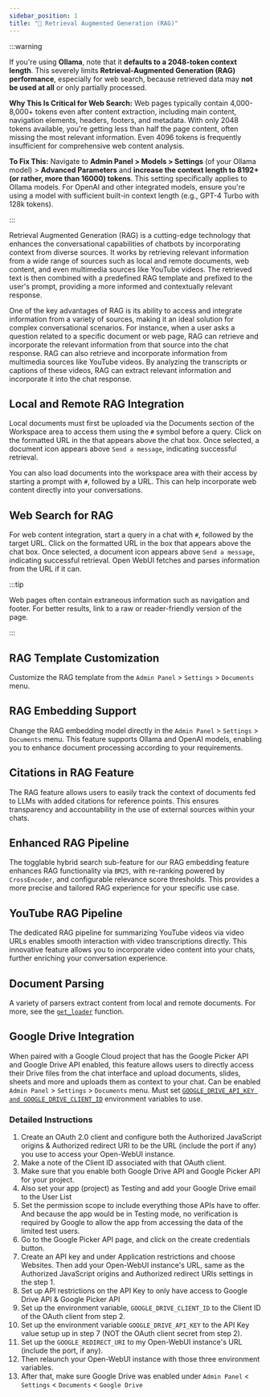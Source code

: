 ```yaml
---
sidebar_position: 1
title: "🔎 Retrieval Augmented Generation (RAG)"
---
```


:::warning

If you're using **Ollama**, note that it **defaults to a 2048-token context length**. This severely limits **Retrieval-Augmented Generation (RAG) performance**, especially for web search, because retrieved data may **not be used at all** or only partially processed.

**Why This Is Critical for Web Search:**
Web pages typically contain 4,000-8,000+ tokens even after content extraction, including main content, navigation elements, headers, footers, and metadata. With only 2048 tokens available, you're getting less than half the page content, often missing the most relevant information. Even 4096 tokens is frequently insufficient for comprehensive web content analysis.

**To Fix This:** Navigate to **Admin Panel > Models > Settings** (of your Ollama model) > **Advanced Parameters** and **increase the context length to 8192+ (or rather, more than 16000) tokens**. This setting specifically applies to Ollama models. For OpenAI and other integrated models, ensure you're using a model with sufficient built-in context length (e.g., GPT-4 Turbo with 128k tokens).

:::

Retrieval Augmented Generation (RAG) is a cutting-edge technology that enhances the conversational capabilities of chatbots by incorporating context from diverse sources. It works by retrieving relevant information from a wide range of sources such as local and remote documents, web content, and even multimedia sources like YouTube videos. The retrieved text is then combined with a predefined RAG template and prefixed to the user's prompt, providing a more informed and contextually relevant response.

One of the key advantages of RAG is its ability to access and integrate information from a variety of sources, making it an ideal solution for complex conversational scenarios. For instance, when a user asks a question related to a specific document or web page, RAG can retrieve and incorporate the relevant information from that source into the chat response. RAG can also retrieve and incorporate information from multimedia sources like YouTube videos. By analyzing the transcripts or captions of these videos, RAG can extract relevant information and incorporate it into the chat response.

## Local and Remote RAG Integration

Local documents must first be uploaded via the Documents section of the Workspace area to access them using the `#` symbol before a query. Click on the formatted URL in the that appears above the chat box. Once selected, a document icon appears above `Send a message`, indicating successful retrieval.

You can also load documents into the workspace area with their access by starting a prompt with `#`, followed by a URL. This can help incorporate web content directly into your conversations.

## Web Search for RAG

For web content integration, start a query in a chat with `#`, followed by the target URL. Click on the formatted URL in the box that appears above the chat box. Once selected, a document icon appears above `Send a message`, indicating successful retrieval. Open WebUI fetches and parses information from the URL if it can.

:::tip

Web pages often contain extraneous information such as navigation and footer. For better results, link to a raw or reader-friendly version of the page.

:::

## RAG Template Customization

Customize the RAG template from the `Admin Panel` > `Settings` > `Documents` menu.

## RAG Embedding Support

Change the RAG embedding model directly in the `Admin Panel` > `Settings` > `Documents` menu. This feature supports Ollama and OpenAI models, enabling you to enhance document processing according to your requirements.

## Citations in RAG Feature

The RAG feature allows users to easily track the context of documents fed to LLMs with added citations for reference points. This ensures transparency and accountability in the use of external sources within your chats.

## Enhanced RAG Pipeline

The togglable hybrid search sub-feature for our RAG embedding feature enhances RAG functionality via `BM25`, with re-ranking powered by `CrossEncoder`, and configurable relevance score thresholds. This provides a more precise and tailored RAG experience for your specific use case.

## YouTube RAG Pipeline

The dedicated RAG pipeline for summarizing YouTube videos via video URLs enables smooth interaction with video transcriptions directly. This innovative feature allows you to incorporate video content into your chats, further enriching your conversation experience.

## Document Parsing

A variety of parsers extract content from local and remote documents. For more, see the [`get_loader`](https://github.com/open-webui/open-webui/blob/2fa94956f4e500bf5c42263124c758d8613ee05e/backend/apps/rag/main.py#L328) function.

## Google Drive Integration

When paired with a Google Cloud project that has the Google Picker API and Google Drive API enabled, this feature allows users to directly access their Drive files from the chat interface and upload documents, slides, sheets and more and uploads them as context to your chat. Can be enabled `Admin Panel` > `Settings` > `Documents` menu. Must set [`GOOGLE_DRIVE_API_KEY and GOOGLE_DRIVE_CLIENT_ID`](https://github.com/open-webui/docs/blob/main/docs/getting-started/env-configuration.md) environment variables to use.

### Detailed Instructions

1. Create an OAuth 2.0 client and configure both the Authorized JavaScript origins & Authorized redirect URI to be the URL (include the port if any) you use to access your Open-WebUI instance.
2. Make a note of the Client ID associated with that OAuth client.
3. Make sure that you enable both Google Drive API and Google Picker API for your project.
4. Also set your app (project) as Testing and add your Google Drive email to the User List
5. Set the permission scope to include everything those APIs have to offer. And because the app would be in Testing mode, no verification is required by Google to allow the app from accessing the data of the limited test users.
6. Go to the Google Picker API page, and click on the create credentials button.
7. Create an API key and under Application restrictions and choose Websites. Then add your Open-WebUI instance's URL, same as the Authorized JavaScript origins and Authorized redirect URIs settings in the step 1.
8. Set up API restrictions on the API Key to only have access to Google Drive API & Google Picker API
9. Set up the environment variable, `GOOGLE_DRIVE_CLIENT_ID` to the Client ID of the OAuth client from step 2.
10. Set up the environment variable `GOOGLE_DRIVE_API_KEY` to the API Key value setup up in step 7 (NOT the OAuth client secret from step 2).
11. Set up the `GOOGLE_REDIRECT_URI` to my Open-WebUI instance's URL (include the port, if any).
12. Then relaunch your Open-WebUI instance with those three environment variables.
13. After that, make sure Google Drive was enabled under `Admin Panel` < `Settings` < `Documents` < `Google Drive`
